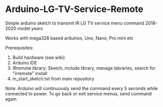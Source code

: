 # Arduino-LG-TV-Service-Remote
Simple arduino sketch to transmit IR LG TV service menu command 2018-2020 model years

Works with mega328 based arduinos, Uno, Nano, Pro mini etc 

Prerequisites:
1. Build hardware (see wiki)
2. Arduino IDE
3. IRremote library: Sketch, include library, manage labraries, search for "irremote" install
4. in_start_sketch.txt from main repository

Note: Arduino will continuously send the command every 5 seconds while connected to power.
To go back or exit service menus, send command again

